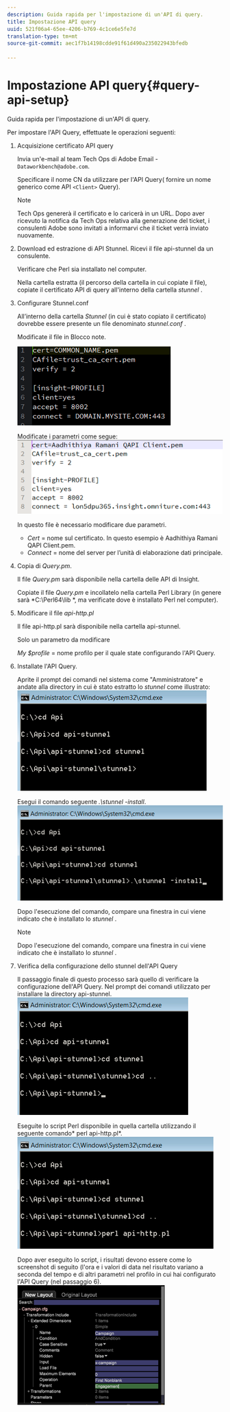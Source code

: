```yaml
---
description: Guida rapida per l'impostazione di un'API di query.
title: Impostazione API query
uuid: 521f06a4-65ee-4206-b769-4c1ce6e5fe7d
translation-type: tm+mt
source-git-commit: aec1f7b14198cdde91f61d490a235022943bfedb

---
```



# Impostazione API query{#query-api-setup}

Guida rapida per l&#39;impostazione di un&#39;API di query.

Per impostare l&#39;API Query, effettuate le operazioni seguenti:

1. Acquisizione certificato API query

   Invia un&#39;e-mail al team Tech Ops di Adobe Email - `Dataworkbench@adobe.com`.

   Specificare il nome CN da utilizzare per l&#39;API Query( fornire un nome generico come API `<Client>` Query).

   >[!NOTE]
   >
   >Tech Ops genererà il certificato e lo caricerà in un URL. Dopo aver ricevuto la notifica da Tech Ops relativa alla generazione del ticket, i consulenti Adobe sono invitati a informarvi che il ticket verrà inviato nuovamente.

1. Download ed estrazione di API Stunnel. Ricevi il file api-stunnel da un consulente.

   Verificare che Perl sia installato nel computer.

   Nella cartella estratta (il percorso della cartella in cui copiate il file), copiate il certificato API di query all&#39;interno della cartella *stunnel* .

1. Configurare Stunnel.conf

   All’interno della cartella *Stunnel* (in cui è stato copiato il certificato) dovrebbe essere presente un file denominato *stunnel.conf* .

   Modificate il file in Blocco note.

   ![](assets/dwb_impl_API1.png)

   Modificate i parametri come segue: ![](assets/dwb_impl_API2.png)

   In questo file è necessario modificare due parametri.

   * *Cert* = nome sul certificato. In questo esempio è Aadhithiya Ramani QAPI Client.pem.
   * *Connect* = nome del server per l’unità di elaborazione dati principale.

1. Copia di *Query.pm*.

   Il file *Query.pm* sarà disponibile nella cartella delle API di Insight.

   Copiate il file *Query.pm* e incollatelo nella cartella Perl Library (in genere sarà *C:\Perl64\lib *, ma verificate dove è installato Perl nel computer).

1. Modificare il file *api-http.pl*

   Il file api-http.pl sarà disponibile nella cartella api-stunnel.

   Solo un parametro da modificare

   *My $profile* = nome profilo per il quale state configurando l&#39;API Query.

1. Installate l&#39;API Query.

   Aprite il prompt dei comandi nel sistema come &quot;Amministratore&quot; e andate alla directory in cui è stato estratto lo *stunnel* come illustrato: ![](assets/dwb_impl_API3.png)

   Esegui il comando seguente *.\stunnel -install*. ![](assets/dwb_impl_API4.png)

   Dopo l&#39;esecuzione del comando, compare una finestra in cui viene indicato che è installato lo *stunnel* .

   >[!NOTE]
   >
   >Dopo l&#39;esecuzione del comando, compare una finestra in cui viene indicato che è installato lo *stunnel* .

1. Verifica della configurazione dello stunnel dell&#39;API Query

   Il passaggio finale di questo processo sarà quello di verificare la configurazione dell&#39;API Query. Nel prompt dei comandi utilizzato per installare la directory api-stunnel. ![](assets/dwb_impl_API5.png)

   Eseguite lo script Perl disponibile in quella cartella utilizzando il seguente comando* perl api-http.pl*. ![](assets/dwb_impl_API6.png)

   Dopo aver eseguito lo script, i risultati devono essere come lo screenshot di seguito (l&#39;ora e i valori di data nel risultato variano a seconda del tempo e di altri parametri nel profilo in cui hai configurato l&#39;API Query (nel passaggio 6). ![](assets/dwb_impl_API7.png)

